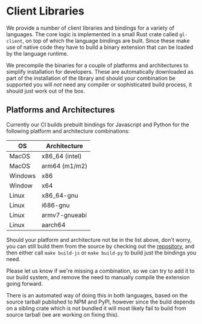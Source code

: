 # Client Libraries

We provide a number of client libraries and bindings for a variety of
languages. The core logic is implemented in a small Rust crate called
`gl-client`, on top of which the language bindings are built. Since
these make use of native code they have to build a binary extension
that can be loaded by the language runtime.

We precompile the binaries for a couple of platforms and architectures
to simplify installation for developers. These are automatically
downloaded as part of the installation of the library and should your
combination be supported you will _not_ need any compiler or
sophisticated build process, it should just work out of the box.

## Platforms and Architectures

Currently our CI builds prebuilt bindings for Javascript and Python for the following platform and architecture combinations:

| OS      | Architecture   |
|---------|----------------|
| MacOS   | x86_64 (intel) |
| MacOS   | arm64 (m1/m2)  |
| Windows | x86            |
| Window  | x64            |
| Linux   | x86_64-gnu     |
| Linux   | i686-gnu       |
| Linux   | armv7-gnueabi  |
| Linux   | aarch64        |

Should your platform and architecture not be in the list above, don't
worry, you can still build them from the source by checking out the
[repository][repo], and then either call `make build-js` or `make
build-py` to build just the bindings you need.

Please let us know if we're missing a combination, so we can try to
add it to our build system, and remove the need to manually compile
the extension going forward.

There is an automated way of doing this in both languages, based on
the source tarball published to NPM and PyPI, however since the build
depends on a sibling crate which is not bundled it will most likely
fail to build from source tarball (we are working on fixing this).

[repo]: https://github.com/Blockstream/greenlight
